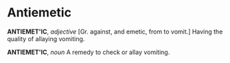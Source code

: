 # Antiemetic

**ANTIEMET'IC**, _adjective_ \[Gr. against, and emetic, from to vomit.\] Having the quality of allaying vomiting.

**ANTIEMET'IC**, _noun_ A remedy to check or allay vomiting.